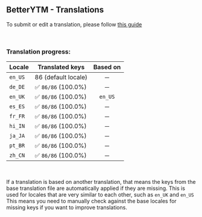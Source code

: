 ## BetterYTM - Translations
To submit or edit a translation, please follow [this guide](../../contributing.md#submitting-translations)

<br>

### Translation progress:
| Locale | Translated keys | Based on |
| ------ | --------------- | :------: |
| `en_US` | 86 (default locale) | ─ |
| `de_DE` | ✅ `86/86` (100.0%) | ─ |
| `en_UK` | ✅ `86/86` (100.0%) | `en_US` |
| `es_ES` | ✅ `86/86` (100.0%) | ─ |
| `fr_FR` | ✅ `86/86` (100.0%) | ─ |
| `hi_IN` | ✅ `86/86` (100.0%) | ─ |
| `ja_JA` | ✅ `86/86` (100.0%) | ─ |
| `pt_BR` | ✅ `86/86` (100.0%) | ─ |
| `zh_CN` | ✅ `86/86` (100.0%) | ─ |

<br>

If a translation is based on another translation, that means the keys from the base translation file are automatically applied if they are missing. This is used for locales that are very similar to each other, such as `en_UK` and `en_US`  
This means you need to manually check against the base locales for missing keys if you want to improve translations.

